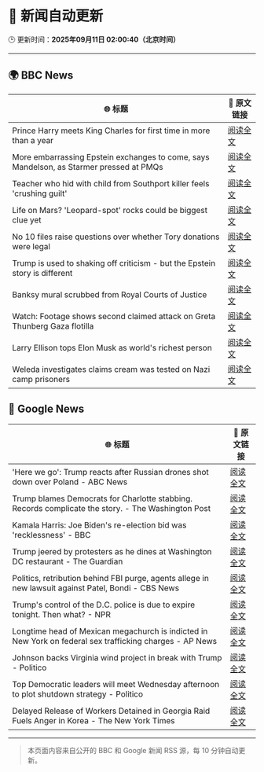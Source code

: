 # 🧠 新闻自动更新

🕒 更新时间：**2025年09月11日 02:00:40（北京时间）**

---

## 🌍 BBC News

| 🌐 标题 | 🔗 原文链接 |
|--------|-------------|
| Prince Harry meets King Charles for first time in more than a year | [阅读全文](https://www.bbc.com/news/articles/cly14jq42djo?at_medium=RSS&at_campaign=rss) |
| More embarrassing Epstein exchanges to come, says Mandelson, as Starmer pressed at PMQs | [阅读全文](https://www.bbc.com/news/articles/c5yevwvvneyo?at_medium=RSS&at_campaign=rss) |
| Teacher who hid with child from Southport killer feels 'crushing guilt' | [阅读全文](https://www.bbc.com/news/articles/ckg3xnv1lq2o?at_medium=RSS&at_campaign=rss) |
| Life on Mars? 'Leopard-spot' rocks could be biggest clue yet | [阅读全文](https://www.bbc.com/news/articles/cd725pj0g9ro?at_medium=RSS&at_campaign=rss) |
| No 10 files raise questions over whether Tory donations were legal | [阅读全文](https://www.bbc.com/news/articles/cp3qww29146o?at_medium=RSS&at_campaign=rss) |
| Trump is used to shaking off criticism - but the Epstein story is different | [阅读全文](https://www.bbc.com/news/articles/cp8j3e5g74no?at_medium=RSS&at_campaign=rss) |
| Banksy mural scrubbed from Royal Courts of Justice | [阅读全文](https://www.bbc.com/news/articles/cm2z30p033ro?at_medium=RSS&at_campaign=rss) |
| Watch: Footage shows second claimed attack on Greta Thunberg Gaza flotilla | [阅读全文](https://www.bbc.com/news/videos/cyv64eppj56o?at_medium=RSS&at_campaign=rss) |
| Larry Ellison tops Elon Musk as world's richest person | [阅读全文](https://www.bbc.com/news/articles/cx2rp992y88o?at_medium=RSS&at_campaign=rss) |
| Weleda investigates claims cream was tested on Nazi camp prisoners | [阅读全文](https://www.bbc.com/news/articles/cy7pgd5nkr6o?at_medium=RSS&at_campaign=rss) |

## 📰 Google News

| 🌐 标题 | 🔗 原文链接 |
|--------|-------------|
| 'Here we go': Trump reacts after Russian drones shot down over Poland - ABC News | [阅读全文](https://news.google.com/rss/articles/CBMirAFBVV95cUxPalFCa1p0b0hoU3RadzVwLXlXbTJ3MU82ZHpTWVZxaW9wOVRpOXdJNXpjV2ltcUtpNjdsQ3oydDViVDVjVVp1QTEzanlJRDJSRnc2d1FIVGpCWG9NVDl3d25YNzN1Nl9rTkhIVkFRX0xyWVlnQXBENGRlcFJObVlBdS01SnNNWFlvRVV2ek9LT000NElfc3Q2OFFweHV4R1h1U3Q0X29wUDRPVTlF0gGyAUFVX3lxTE15YVI0UmE5TjV1VjA2emJSc21ERms0aF9mNXZROWEtOE1UalR4Rm5seEM3cTI3eFE5U3dPdmM0WWh1dC1vQVNwN1FfZHNSNFRJSUZWS2tqRDBUS3AwREV6dDgxOW1qYk83bVdNR3VNb01CbjgxU0FsTTBPdTBoNjdIeTNydjFkRUg2Rk5rbWtHNmMwT0xPdzlFanJZbXNsRi1mb1k3T2ZCOUpRc2psUm5VQ0E?oc=5) |
| Trump blames Democrats for Charlotte stabbing. Records complicate the story. - The Washington Post | [阅读全文](https://news.google.com/rss/articles/CBMijgFBVV95cUxPaHNrNVdPbzZSTjI3TTQ4blpnS2FPeTdSX3pGblZSYUZsZGc5WVpJRk5yOElQam43ckdocVd5MkViQmV3d2Jwd1V4Smlrd19xdE1TSk5CUG9iOFhPbHA3VXVKYnNTVG1yYTk3eDBVR0FyQTUyWkV1M2VQR05XVEJmS1hXV1dGY29VTEx1U3Vn?oc=5) |
| Kamala Harris: Joe Biden's re-election bid was 'recklessness' - BBC | [阅读全文](https://news.google.com/rss/articles/CBMiWkFVX3lxTE5SVUJPSWtWdFNnMk0zV3lPYUFhZENsRTQwaXkwcnZ0Mk5nYUFvWkpWY1JNa3AtNUJMaXRreXdRcWVmRU5JUk9ZcmdHUnphS2RXMG5hVnVsem95d9IBX0FVX3lxTE94bDZTcU4xd2F3Y1ZFc2hVczlBc3NIVy1ScmNFNXNKMlVxcy10dDJfTmtBS002am1jQXRlS1p0a2lNRU1xZkdDM19ncThCelNLQlpuc0pBMmRwb0tyR1JJ?oc=5) |
| Trump jeered by protesters as he dines at Washington DC restaurant - The Guardian | [阅读全文](https://news.google.com/rss/articles/CBMikwFBVV95cUxQSXduMW5TV19zNW5yT01BUzI1aTJfU0JBNExXdGcxRG9mY2hPOWtKeU5DR2FPMGZ0QS1hWWNzdnVQRER4NDJibXJic1VLTzJFZDhPcG1ZTHpLMkM5a1BHTVlISkplOGVIV25MQlB0QklTZElGcnRoNFdkMXlGQ3M4UEgtcG5iMm5BNDJhYUdacTBoVFk?oc=5) |
| Politics, retribution behind FBI purge, agents allege in new lawsuit against Patel, Bondi - CBS News | [阅读全文](https://news.google.com/rss/articles/CBMikwFBVV95cUxOOWlDOU5pak5SS1RjQ3pkRk9lQkVWQU9KMmRGWGZqZ0JPb2kxZkZiMjdJQThJMFNGX0k4YUFIenZNdUNPb1VTTHZaRllWV1lGSG1hVXlhX2FyN1lIU00tM3NFQUp0OVIwLUlrc1NOUmp6dzZjT1g1dDVROW1IZFJndUtTckhzcVRLVDU0NnFtc0pyX2vSAZgBQVVfeXFMTjAxMnVFdlU4OVRVU0YwOVB1dFByX2JIeEl6NWo3NkxLUFRMN3dESzdLaGxCUUJIeVhFaXR5SXU1RXI4QlBIS2xYck1JWEsxY3lyenZab0kyLTBydzd6NjdQWk1PUUVyM1Bya1dFZkRzOXRPLUdmcTRGeHFGdms0cnlIS2hPZUZjYWxrUzAyVUxTMHQ1RnZ5dVU?oc=5) |
| Trump's control of the D.C. police is due to expire tonight. Then what? - NPR | [阅读全文](https://news.google.com/rss/articles/CBMigAFBVV95cUxNY2Z2aTh1eUo4NFZVTXdjNm1iU05JRHU3dFNJV050ODUtZWt5aWdNOFIySENwbFQ0RVEwdFZfMHRsdV9xZlNtYkdvSnZadmJUS2RlVDBkTnl3ckE3bWkxTU94eHJGalhXV05tUE9SYUdEVDZBZ3d3aEhhRHYtc1pMbA?oc=5) |
| Longtime head of Mexican megachurch is indicted in New York on federal sex trafficking charges - AP News | [阅读全文](https://news.google.com/rss/articles/CBMinAFBVV95cUxOWGgwWEI0b25hN0xmTmNtMEFuaTFrSHR0SjdNWmh6ZEQxcW9vNnlGX1lNY1FPcmFwMlNHVWlTVVFxOHdnMEl6R1lubUtIeHpBNXVzZVdTb2lWQk11amJIeVlJcG1XdmFKYzFONWU2S3ZBVmNoaGs3SVF4WDAtMS1GWnRWQ0RiV3VuODNZWEpaZGo0MDB3OTQ5WExDdEY?oc=5) |
| Johnson backs Virginia wind project in break with Trump - Politico | [阅读全文](https://news.google.com/rss/articles/CBMiwwFBVV95cUxQc3p1WHp2OHQ3RUo4TDlzZUtVd0R4TmFMWlBhSnRhTU9IMzVzUUIwVFJJMFk2c0RSeXlWVlQwVVNzdmEwZmR3M3hmdUU2dTl1NFRqQUk0ZHlYLTJzaDJCT2k5eUo4VktLZmh1LUpDUjZMd05ldmRGM280UXpuOGN3b2pzNXFVZzhBNWpKZ0hJblpBMHVXN1NrVVZwU0ZTbUJHaFNsWWVScEZpYjd3VEtIZXRFVmE3cVNfYi1hSWJYSnNrSzQ?oc=5) |
| Top Democratic leaders will meet Wednesday afternoon to plot shutdown strategy - Politico | [阅读全文](https://news.google.com/rss/articles/CBMipwFBVV95cUxNbzM0ejBSRWl1OXZmMkVZMzYwSk9FNGlQU2dLUTV1YnhlQ1M2OENYUC1adHVwUVNINFM0alNvRWowS3VvaFNvMmVQQ2cyd2ctMWY1eUhaQnF0eW95VXlDRzNsbWhKSUdma1dHLVZJN1FJUzRDVUhWc3oyZU0yZW5OajhDS005blgtWFlPRGJ5Qy1yMFh1OFBKNjVyTy1xWXQyb0RneVhsMA?oc=5) |
| Delayed Release of Workers Detained in Georgia Raid Fuels Anger in Korea - The New York Times | [阅读全文](https://news.google.com/rss/articles/CBMipgFBVV95cUxNOUMzNUZvRUlqcVFKYThRUTNUeG0wbkRzaDRlZFlhYlBQQ1RlRE4yTWxncUEwYnl2V2k1cW9Va3FtRHh3M2kzc01RWV9iUVBibm1pRndVZ05lUk4xblBKanlGQmFTUnFGNWp2RGNyeE5wLTNTSHhzQ3JLVXhiMFFiVEVBbWZRa1E2OGhSRlZIa1I1NWRVM2NyN0VEWXN0Y0tPSmdPX05R?oc=5) |

---
> 本页面内容来自公开的 BBC 和 Google 新闻 RSS 源，每 10 分钟自动更新。